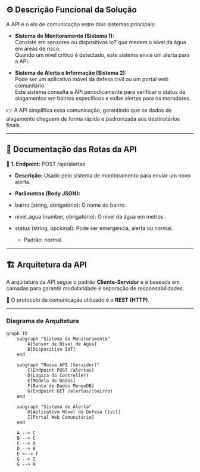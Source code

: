 ## ⚙️ Descrição Funcional da Solução
A API é o elo de comunicação entre dois sistemas principais:

- **Sistema de Monitoramento (Sistema 1):**  
  Consiste em sensores ou dispositivos IoT que medem o nível da água em áreas de risco.  
  Quando um nível crítico é detectado, este sistema envia um alerta para a API.

- **Sistema de Alerta e Informação (Sistema 2):**  
  Pode ser um aplicativo móvel da defesa civil ou um portal web comunitário.  
  Este sistema consulta a API periodicamente para verificar o status de alagamentos em bairros específicos e exibe alertas para os moradores.

👉 A API simplifica essa comunicação, garantindo que os dados de alagamento cheguem de forma rápida e padronizada aos destinatários finais.



---



## 📌 Documentação das Rotas da API

 **🔹 1. Endpoint:** POST /api/alertas

- **Descrição:** Usado pelo sistema de monitoramento para enviar um novo alerta.

- **Parâmetros (Body JSON):**

- bairro (string, obrigatório): O nome do bairro.

- nivel_agua (number, obrigatório): O nível da água em metros.

- status (string, opcional): Pode ser emergencia, alerta ou normal.

  - Padrão: normal.

---

## 🏗️ Arquitetura da API
A arquitetura da API segue o padrão **Cliente-Servidor** e é baseada em camadas para garantir modularidade e separação de responsabilidades.  

📡 O protocolo de comunicação utilizado é o **REST (HTTP)**.


---



### Diagrama de Arquitetura
```mermaid
graph TD
    subgraph "Sistema de Monitoramento"
        A[Sensor de Nível de Água]
        B[Dispositivo IoT]
    end

    subgraph "Nossa API (Servidor)"
        C(Endpoint POST /alertas)
        D(Lógica do Controller)
        E[Modelo de Dados]
        F[Banco de Dados MongoDB]
        G(Endpoint GET /alertas/:bairro)
    end

    subgraph "Sistema de Alerta"
        H[Aplicativo Móvel da Defesa Civil]
        I[Portal Web Comunitário]
    end

    A --> C
    B --> C
    C --> D
    D --> E
    E <--> F
    G --> I
    G --> H
